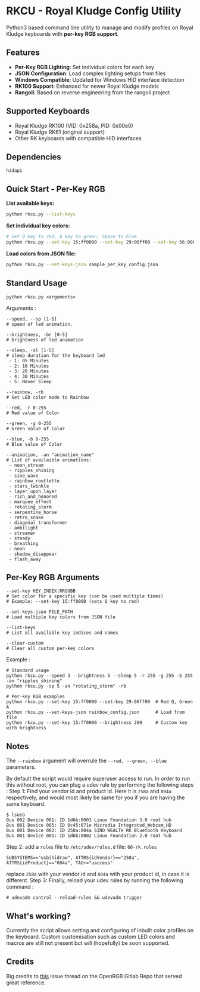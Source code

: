 
# RKCU - Royal Kludge Config Utility
Python3 based command line utility to manage and modify profiles on Royal Kludge keyboards with **per-key RGB support**.

## Features
- **Per-Key RGB Lighting**: Set individual colors for each key
- **JSON Configuration**: Load complex lighting setups from files
- **Windows Compatible**: Updated for Windows HID interface detection
- **RK100 Support**: Enhanced for newer Royal Kludge models
- **Rangoli**: Based on reverse engineering from the rangoli project

## Supported Keyboards
- Royal Kludge RK100 (VID: 0x258a, PID: 0x00e0)
- Royal Kludge RK61 (original support)
- Other RK keyboards with compatible HID interfaces

## Dependencies

    hidapi


## Quick Start - Per-Key RGB

**List available keys:**
```bash
python rkcu.py --list-keys
```

**Set individual key colors:**
```bash
# Set Q key to red, A key to green, Space to blue
python rkcu.py --set-key 15:ff0000 --set-key 29:00ff00 --set-key 56:0000ff
```

**Load colors from JSON file:**
```bash
python rkcu.py --set-keys-json sample_per_key_config.json
```

## Standard Usage

    python rkcu.py <arguments>

Arguments :

    --speed, --sp [1-5]
    # speed of led animation.
    
    --brightness, -br [0-5]
    # brightness of led animation
	
	--sleep, -sl [1-5]
	# sleep duration for the keyboard led
	 - 1: 05 Minutes
	 - 2: 10 Minutes
	 - 3: 20 Minutes
	 - 4: 30 Minutes
	 - 5: Never Sleep
	
	--rainbow, -rb
	# Set LED color mode to Rainbow
	
	--red, -r 0-255
	# Red value of Color
	
	--green, -g 0-255
	# Green value of Color
	
	--blue, -b 0-255
	# Blue value of Color
	
	--animation, -an "animation_name"
	# List of availaible animations:
	 - neon_stream
	 - ripples_shining
	 - sine_wave
	 - rainbow_routlette
	 - stars_twinkle
	 - layer_upon_layer
	 - rich_and_honored
	 - marquee_effect
	 - rotating_storm
	 - serpentine_horse
	 - retro_snake
	 - diagonal_transformer
	 - ambilight
	 - streamer
	 - steady
	 - breathing
	 - neon
	 - shadow_disappear
	 - flash_away

## Per-Key RGB Arguments

	--set-key KEY_INDEX:RRGGBB
	# Set color for a specific key (can be used multiple times)
	# Example: --set-key 15:ff0000 (sets Q key to red)
	
	--set-keys-json FILE_PATH
	# Load multiple key colors from JSON file
	
	--list-keys
	# List all available key indices and names
	
	--clear-custom
	# Clear all custom per-key colors

Example :

    # Standard usage
    python rkcu.py --speed 3 --brightness 5 --sleep 5 -r 255 -g 255 -b 255 -an "ripples_shining"
    python rkcu.py -sp 5 -an "rotating_storm" -rb
    
    # Per-key RGB examples
    python rkcu.py --set-key 15:ff0000 --set-key 29:00ff00  # Red Q, Green A
    python rkcu.py --set-keys-json rainbow_config.json      # Load from file
    python rkcu.py --set-key 15:ff0000 --brightness 200     # Custom key with brightness

## Notes

The `--rainbow` argument will overrule the `--red, --green, --blue` parameters.

By default the script would require superuser access to run. In order to run this without root, you can plug a udev rule by performing the following steps :
Step 1: Find your vendor id and product id. Here it is `258a` and `004a` respectively, and would most likely be same for you if you are having the same keyboard.

    $ lsusb
    Bus 002 Device 001: ID 1d6b:0003 Linux Foundation 3.0 root hub
    Bus 001 Device 005: ID 0c45:671e Microdia Integrated_Webcam_HD
    Bus 001 Device 002: ID 258a:004a SINO WEALTH RK Bluetooth Keyboard
    Bus 001 Device 001: ID 1d6b:0002 Linux Foundation 2.0 root hub

Step 2:
add a `rules` file to `/etc/udev/rules.d`
file: `60-rk.rules`

    SUBSYSTEMS=="usb|hidraw", ATTRS{idVendor}=="258a", ATTRS{idProduct}=="004a", TAG+="uaccess"

replace `258a` with your vendor id and `004a` with your product id, in case it is different.
Step 3:
Finally, reload your udev rules by running the following command :

    # udevadm control --reload-rules && udevadm trigger

## What's working?
Currently the script allows setting and configuring of inbuilt color profiles on the keyboard. Custom customisation such as custom LED colors and macros are still not present but will (hopefully) be soon supported.

## Credits
Big credits to [this](https://gitlab.com/CalcProgrammer1/OpenRGB/-/issues/2308) issue thread on the OpenRGB Gitlab Repo that served great reference.